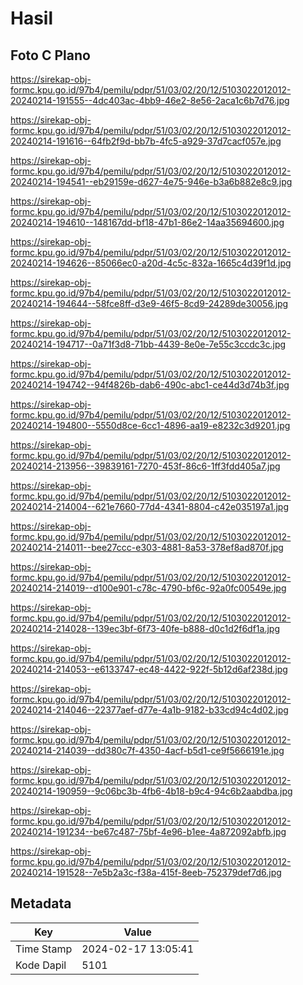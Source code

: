 # Hasil

## Foto C Plano

https://sirekap-obj-formc.kpu.go.id/97b4/pemilu/pdpr/51/03/02/20/12/5103022012012-20240214-191555--4dc403ac-4bb9-46e2-8e56-2aca1c6b7d76.jpg

https://sirekap-obj-formc.kpu.go.id/97b4/pemilu/pdpr/51/03/02/20/12/5103022012012-20240214-191616--64fb2f9d-bb7b-4fc5-a929-37d7cacf057e.jpg

https://sirekap-obj-formc.kpu.go.id/97b4/pemilu/pdpr/51/03/02/20/12/5103022012012-20240214-194541--eb29159e-d627-4e75-946e-b3a6b882e8c9.jpg

https://sirekap-obj-formc.kpu.go.id/97b4/pemilu/pdpr/51/03/02/20/12/5103022012012-20240214-194610--148167dd-bf18-47b1-86e2-14aa35694600.jpg

https://sirekap-obj-formc.kpu.go.id/97b4/pemilu/pdpr/51/03/02/20/12/5103022012012-20240214-194626--85066ec0-a20d-4c5c-832a-1665c4d39f1d.jpg

https://sirekap-obj-formc.kpu.go.id/97b4/pemilu/pdpr/51/03/02/20/12/5103022012012-20240214-194644--58fce8ff-d3e9-46f5-8cd9-24289de30056.jpg

https://sirekap-obj-formc.kpu.go.id/97b4/pemilu/pdpr/51/03/02/20/12/5103022012012-20240214-194717--0a71f3d8-71bb-4439-8e0e-7e55c3ccdc3c.jpg

https://sirekap-obj-formc.kpu.go.id/97b4/pemilu/pdpr/51/03/02/20/12/5103022012012-20240214-194742--94f4826b-dab6-490c-abc1-ce44d3d74b3f.jpg

https://sirekap-obj-formc.kpu.go.id/97b4/pemilu/pdpr/51/03/02/20/12/5103022012012-20240214-194800--5550d8ce-6cc1-4896-aa19-e8232c3d9201.jpg

https://sirekap-obj-formc.kpu.go.id/97b4/pemilu/pdpr/51/03/02/20/12/5103022012012-20240214-213956--39839161-7270-453f-86c6-1ff3fdd405a7.jpg

https://sirekap-obj-formc.kpu.go.id/97b4/pemilu/pdpr/51/03/02/20/12/5103022012012-20240214-214004--621e7660-77d4-4341-8804-c42e035197a1.jpg

https://sirekap-obj-formc.kpu.go.id/97b4/pemilu/pdpr/51/03/02/20/12/5103022012012-20240214-214011--bee27ccc-e303-4881-8a53-378ef8ad870f.jpg

https://sirekap-obj-formc.kpu.go.id/97b4/pemilu/pdpr/51/03/02/20/12/5103022012012-20240214-214019--d100e901-c78c-4790-bf6c-92a0fc00549e.jpg

https://sirekap-obj-formc.kpu.go.id/97b4/pemilu/pdpr/51/03/02/20/12/5103022012012-20240214-214028--139ec3bf-6f73-40fe-b888-d0c1d2f6df1a.jpg

https://sirekap-obj-formc.kpu.go.id/97b4/pemilu/pdpr/51/03/02/20/12/5103022012012-20240214-214053--e6133747-ec48-4422-922f-5b12d6af238d.jpg

https://sirekap-obj-formc.kpu.go.id/97b4/pemilu/pdpr/51/03/02/20/12/5103022012012-20240214-214046--22377aef-d77e-4a1b-9182-b33cd94c4d02.jpg

https://sirekap-obj-formc.kpu.go.id/97b4/pemilu/pdpr/51/03/02/20/12/5103022012012-20240214-214039--dd380c7f-4350-4acf-b5d1-ce9f5666191e.jpg

https://sirekap-obj-formc.kpu.go.id/97b4/pemilu/pdpr/51/03/02/20/12/5103022012012-20240214-190959--9c06bc3b-4fb6-4b18-b9c4-94c6b2aabdba.jpg

https://sirekap-obj-formc.kpu.go.id/97b4/pemilu/pdpr/51/03/02/20/12/5103022012012-20240214-191234--be67c487-75bf-4e96-b1ee-4a872092abfb.jpg

https://sirekap-obj-formc.kpu.go.id/97b4/pemilu/pdpr/51/03/02/20/12/5103022012012-20240214-191528--7e5b2a3c-f38a-415f-8eeb-752379def7d6.jpg


## Metadata

| Key        | Value               |
| ---------- | ------------------- |
| Time Stamp | 2024-02-17 13:05:41 |
| Kode Dapil | 5101                |



